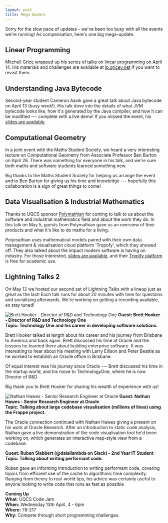 ```yaml
---
layout: post
title: Mega-Update
---
```


Sorry for the slow pace of updates - we've been too busy with all the events we're running!
As compensation, here's one big mega-update.

<!--more-->

## Linear Programming

Mitchell Grice wrapped up his series of talks on [linear programming](https://en.wikipedia.org/wiki/Linear_programming) on April 14.
His materials and challenges are available at [lp.gricey.net](http://talks.gricey.net/lp/index.html) if you want to revisit them.


## Understanding Java Bytecode

Second-year student Cameron Aavik gave a great talk about Java bytecode on April 13 (busy week!).
His talk dove into the details of what JVM bytecode looks like, how it's generated by the Java compiler, and how it can be modified --- complete with a live demo!
If you missed the event, his [slides are available](http://slides.com/cameronaavik/j#/).

## Computational Geometry

In a joint event with the Maths Student Society, we heard a very interesting lecture on Computational Geometry from Associate Professor Ben Burton on April 28.
There was something for everyone in his talk, and we're sure both maths and software students learned something new.

Big thanks to the Maths Student Society for helping us arrange the event and to Ben Burton for giving us his time and knowledge --- hopefully this collaboration is a sign of great things to come!

## Data Visualisation & Industrial Mathematics

Thanks to UQCS sponsor [Polymathian](http://polymathian.com/) for coming to talk to us about the software and industrial mathematics field and about the work they do.
In this talk on May 5, guests from Polymathian gave us an overview of their products and what it's like to do maths for a living.

Polymathian uses mathematical models paired with their own data management & visualisation cloud platform 'Tropofy', which they showed off.
They also talked about the impact modern software is having on industry.
For those interested, [slides are available]({{site.baseurl}}/uploads/2016/polymathian_slides.pdf), and their [Tropify platform](http://tropofy.com/) is free for academic use.


## Lightning Talks 2

On May 12 we hosted our second set of Lightning Talks with a lineup just as great as the last!
Each talk runs for about 20 minutes with time for questions and socialising afterwards.
We're working on getting a recording available, so stay tuned!

![Brett Hooker - Director of R&D and Technology One]({{site.baseurl}}/img/posts/lightning2/brett.jpg)
**Guest: Brett Hooker - Director of R&D and Technology One**
<br>
**Topic: Technology One and his career in developing software solutions.**

Brett Hooker talked at length about his career and his journey from Brisbane to America and back again.
Brett discussed his time at Oracle and the lessons he learned there about building enterprise software. 
It was interesting to hear about his meeting with Larry Ellison and Peter Beattie as he worked to establish an Oracle office in Brisbane.

Of equal interest was his journey since Oracle --- Brett discussed his time in the startup world, and his move to TechnologyOne, where he is now Director of R&D.

Big thank you to Brett Hooker for sharing his wealth of experience with us!

![Nathan Hawes - Senior Research Engineer at Oracle]({{site.baseurl}}/img/posts/lightning2/nathan.jpg)
**Guest: Nathan Hawes - Senior Research Engineer at Oracle**
<br>
**Topic: Talking about large codebase visualisation (millions of lines) using the Frappé project.**

The Oracle connection continued with Nathan Hawes giving a present on his work at Oracle Research.
After an introduction to static code analysis, Nathan gave a live demonstration of the code visualisation tool he'd been working on, which generates an interactive map-style view from a codebase.

**Guest: Ruben Slabbert (@dalailambda on Slack) - 2nd Year IT Student**
<br>
**Topic: Talking about writing performant code.**

Ruben gave an informing introduction to writing performant code, covering topics from efficient use of the cache to algorithmic time complexity.
Ranging from theory to real-world tips, his advice was certainly useful to anyone looking to write code that runs as fast as possible 

<div class="details-box">
<strong>Coming Up</strong><br/>
<strong>What</strong>: UQCS Code Jam<br />
<strong>When:</strong> Wednesday 13th April, 4 - 6pm<br />
<strong>Where:</strong> 78-217<br />
<strong>Why:</strong> Compete through short programming challenges.<br/>
</div>


